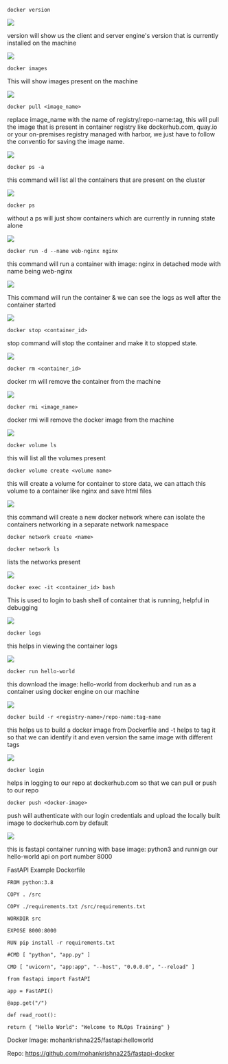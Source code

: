 ```
docker version
```

![](docker_version.png)

version will show us the client and server engine's version that is currently installed on the machine

![](docker_images.png)

```
docker images
```

This will show images present on the machine

![](docker_pull.png)

```
docker pull <image_name>
```

replace image_name with the name of registry/repo-name:tag, this will pull the image that is present in container registry like dockerhub.com, quay.io or your on-premises registry managed with harbor, we just have to follow the conventio for saving the image name.

![](docker_ps_a.png)

```
docker ps -a
```

this command will list all the containers that are present on the cluster


![](docker_ps.png)

```
docker ps
```

without a ps will just show containers which are currently in running state alone

![](docker_run_a.png)

```
docker run -d --name web-nginx nginx
```

this command will run a container with image: nginx in detached mode with name being web-nginx



![](docker_run.png)

This command will run the container & we can see the logs as well after the container started

![](docker_stop.png)

```
docker stop <container_id>
```

stop command will stop the container and make it to stopped state.

![](docker_rm.png)

```
docker rm <container_id>
```

docker rm will remove the container from the machine

![](docker_rmi.png)

```
docker rmi <image_name>
```

docker rmi will remove the docker image from the machine

![](docker_volume.png)

```
docker volume ls
```

this will list all the volumes present 

```
docker volume create <volume name>
```

this will create a volume for container to store data, we can attach this volume to a container like nginx and save html files 


![](docker_network.png)

this command will create a new docker network where can isolate the containers networking in a separate network namespace

```
docker network create <name>
```

```
docker network ls
```

lists the networks present

![](docker_exec.png)

```
docker exec -it <container_id> bash
```

This is used to login to bash shell of container that is running, helpful in debugging 


![](docker_logs.png)


```
docker logs
```

this helps in viewing the container logs

![](docker_hello_world.png)

```
docker run hello-world
```

this download the image: hello-world from dockerhub and run as a container using docker engine on our machine

![](docker_build.png)

```
docker build -r <registry-name>/repo-name:tag-name
```

this helps us to build a docker image from Dockerfile and -t helps to tag it so that we can identify it and even version the same image with different tags

![](docker_push.png)

```
docker login
```

helps in logging to our repo at dockerhub.com so that we can pull or push to our repo

```
docker push <docker-image>
```

push will authenticate with our login credentials and upload the locally built image to dockerhub.com by default

![](docker_run_fastapi.png)

this is fastapi container running with base image: python3 and runnign our hello-world api on port number 8000



FastAPI Example Dockerfile


```
FROM python:3.8

COPY . /src

COPY ./requirements.txt /src/requirements.txt

WORKDIR src

EXPOSE 8000:8000

RUN pip install -r requirements.txt

#CMD [ "python", "app.py" ]

CMD [ "uvicorn", "app:app", "--host", "0.0.0.0", "--reload" ]
```


```
from fastapi import FastAPI

app = FastAPI()

@app.get("/")

def read_root():

return { "Hello World": "Welcome to MLOps Training" }

```

Docker Image: mohankrishna225/fastapi:helloworld

Repo: https://github.com/mohankrishna225/fastapi-docker




